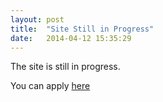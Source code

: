 ```yaml
---
layout: post
title:  "Site Still in Progress"
date:   2014-04-12 15:35:29
---
```


The site is still in progress.

You can apply [here]({{site.baseurl}}/faction/apply)